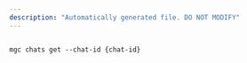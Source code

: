 ```yaml
---
description: "Automatically generated file. DO NOT MODIFY"
---
```


```cli

mgc chats get --chat-id {chat-id}

```